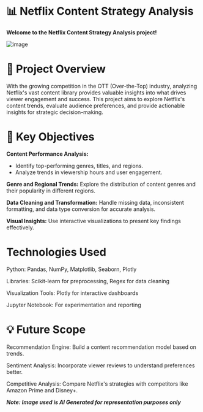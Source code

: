 # 📊 Netflix Content Strategy Analysis
**Welcome to the Netflix Content Strategy Analysis project!**


![image](https://github.com/user-attachments/assets/35e75517-bbdd-4172-9c86-03eb0cd1da73)

# 📝 Project Overview
With the growing competition in the OTT (Over-the-Top) industry, analyzing Netflix's vast content library provides valuable insights into what drives viewer engagement and success. This project aims to explore Netflix's content trends, evaluate audience preferences, and provide actionable insights for strategic decision-making.

# 🚀 Key Objectives


**Content Performance Analysis:**

- Identify top-performing genres, titles, and regions.
- Analyze trends in viewership hours and user engagement.


**Genre and Regional Trends:** Explore the distribution of content genres and their popularity in different regions.


**Data Cleaning and Transformation:** Handle missing data, inconsistent formatting, and data type conversion for accurate analysis.


**Visual Insights:** Use interactive visualizations to present key findings effectively.

# Technologies Used

Python: Pandas, NumPy, Matplotlib, Seaborn, Plotly

Libraries: Scikit-learn for preprocessing, Regex for data cleaning

Visualization Tools: Plotly for interactive dashboards

Jupyter Notebook: For experimentation and reporting

# 💡 Future Scope
Recommendation Engine: Build a content recommendation model based on trends.

Sentiment Analysis: Incorporate viewer reviews to understand preferences better.

Competitive Analysis: Compare Netflix's strategies with competitors like Amazon Prime and Disney+.


***Note: Image used is AI Generated for representation purposes only***

